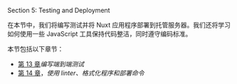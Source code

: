 Section 5: Testing and Deployment

在本节中，我们将编写测试并将 Nuxt 应用程序部署到托管服务器。我们还将学习如何使用一些 JavaScript 工具保持代码整洁，同时遵守编码标准。

本节包括以下章节：

*   [第 13 章](13.html)*编写端到端测试*
*   [第 14 章](14.html)，*使用 linter、格式化程序和部署命令*